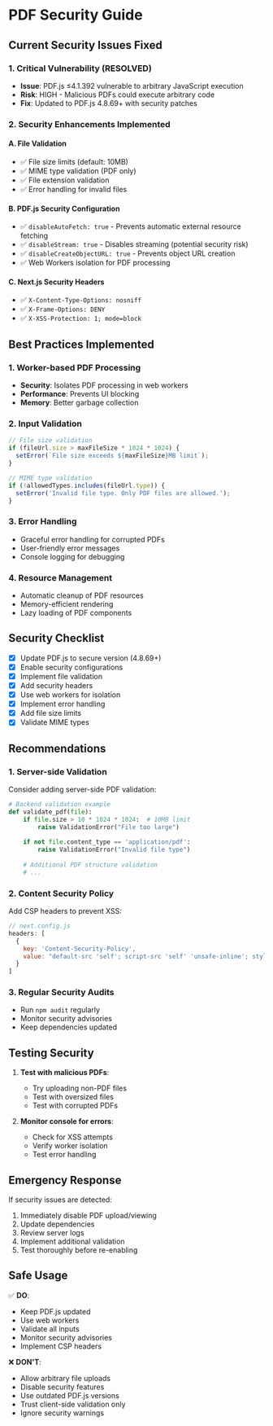 # PDF Security Guide

## Current Security Issues Fixed

### 1. **Critical Vulnerability (RESOLVED)**
- **Issue**: PDF.js ≤4.1.392 vulnerable to arbitrary JavaScript execution
- **Risk**: HIGH - Malicious PDFs could execute arbitrary code
- **Fix**: Updated to PDF.js 4.8.69+ with security patches

### 2. **Security Enhancements Implemented**

#### A. **File Validation**
- ✅ File size limits (default: 10MB)
- ✅ MIME type validation (PDF only)
- ✅ File extension validation
- ✅ Error handling for invalid files

#### B. **PDF.js Security Configuration**
- ✅ `disableAutoFetch: true` - Prevents automatic external resource fetching
- ✅ `disableStream: true` - Disables streaming (potential security risk)
- ✅ `disableCreateObjectURL: true` - Prevents object URL creation
- ✅ Web Workers isolation for PDF processing

#### C. **Next.js Security Headers**
- ✅ `X-Content-Type-Options: nosniff`
- ✅ `X-Frame-Options: DENY`
- ✅ `X-XSS-Protection: 1; mode=block`

## Best Practices Implemented

### 1. **Worker-based PDF Processing**
- **Security**: Isolates PDF processing in web workers
- **Performance**: Prevents UI blocking
- **Memory**: Better garbage collection

### 2. **Input Validation**
```typescript
// File size validation
if (fileUrl.size > maxFileSize * 1024 * 1024) {
  setError(`File size exceeds ${maxFileSize}MB limit`);
}

// MIME type validation
if (!allowedTypes.includes(fileUrl.type)) {
  setError('Invalid file type. Only PDF files are allowed.');
}
```

### 3. **Error Handling**
- Graceful error handling for corrupted PDFs
- User-friendly error messages
- Console logging for debugging

### 4. **Resource Management**
- Automatic cleanup of PDF resources
- Memory-efficient rendering
- Lazy loading of PDF components

## Security Checklist

- [x] Update PDF.js to secure version (4.8.69+)
- [x] Enable security configurations
- [x] Implement file validation
- [x] Add security headers
- [x] Use web workers for isolation
- [x] Implement error handling
- [x] Add file size limits
- [x] Validate MIME types

## Recommendations

### 1. **Server-side Validation**
Consider adding server-side PDF validation:
```python
# Backend validation example
def validate_pdf(file):
    if file.size > 10 * 1024 * 1024:  # 10MB limit
        raise ValidationError("File too large")
    
    if not file.content_type == 'application/pdf':
        raise ValidationError("Invalid file type")
    
    # Additional PDF structure validation
    # ...
```

### 2. **Content Security Policy**
Add CSP headers to prevent XSS:
```javascript
// next.config.js
headers: [
  {
    key: 'Content-Security-Policy',
    value: "default-src 'self'; script-src 'self' 'unsafe-inline'; style-src 'self' 'unsafe-inline';"
  }
]
```

### 3. **Regular Security Audits**
- Run `npm audit` regularly
- Monitor security advisories
- Keep dependencies updated

## Testing Security

1. **Test with malicious PDFs**:
   - Try uploading non-PDF files
   - Test with oversized files
   - Test with corrupted PDFs

2. **Monitor console for errors**:
   - Check for XSS attempts
   - Verify worker isolation
   - Test error handling

## Emergency Response

If security issues are detected:
1. Immediately disable PDF upload/viewing
2. Update dependencies
3. Review server logs
4. Implement additional validation
5. Test thoroughly before re-enabling

## Safe Usage

✅ **DO**:
- Keep PDF.js updated
- Use web workers
- Validate all inputs
- Monitor security advisories
- Implement CSP headers

❌ **DON'T**:
- Allow arbitrary file uploads
- Disable security features
- Use outdated PDF.js versions
- Trust client-side validation only
- Ignore security warnings
